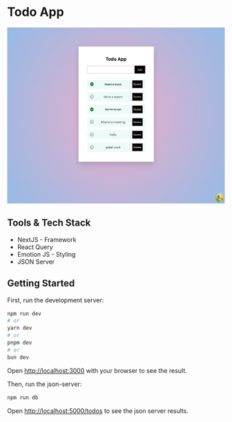 # Todo App 

<img src="readme_assets/1.png" alt="Homepage" width="660" height="407">

## Tools & Tech Stack

- NextJS - Framework
- React Query
- Emotion JS - Styling 
- JSON Server

## Getting Started

First, run the development server:

```bash
npm run dev
# or
yarn dev
# or
pnpm dev
# or
bun dev
```
Open [http://localhost:3000](http://localhost:3000) with your browser to see the result.

Then, run the json-server:

```bash
npm run db
```

Open [http://localhost:5000/todos](http://localhost:3000) to see the json server results.
